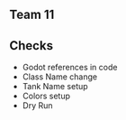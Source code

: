 ## Team 11

## Checks
- Godot references in code
- Class Name change
- Tank Name setup
- Colors setup
- Dry Run
